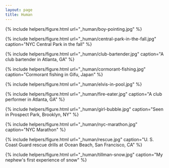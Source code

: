 ```yaml
---
layout: page
title: Human
---
```


{% include helpers/figure.html
url="_human/boy-pointing.jpg" %}

{% include helpers/figure.html
url="_human/central-park-in-the-fall.jpg"
caption="NYC Central Park in the fall" %}

{% include helpers/figure.html
url="_human/club-bartender.jpg"
caption="A club bartender in Atlanta, GA" %}

{% include helpers/figure.html
url="_human/cormorant-fishing.jpg"
caption="Cormorant fishing in Gifu, Japan" %}

{% include helpers/figure.html
url="_human/elvis-in-pool.jpg" %}

{% include helpers/figure.html
url="_human/fire-eater.jpg"
caption="A club performer in Atlanta, GA" %}

{% include helpers/figure.html
url="_human/girl-bubble.jpg"
caption="Seen in Prospect Park, Brooklyn, NY" %}

{% include helpers/figure.html
url="_human/nyc-marathon.jpg"
caption="NYC Marathon" %}

{% include helpers/figure.html
url="_human/rescue.jpg"
caption="U. S. Coast Guard rescue drills at Ocean Beach, San Francisco, CA" %}

{% include helpers/figure.html
url="_human/tillman-snow.jpg"
caption="My nephew's first experience of snow" %}


